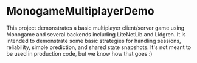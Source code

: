 # MonogameMultiplayerDemo
This project demonstrates a basic multiplayer client/server game using Monogame and several backends including LiteNetLib and Lidgren. It is intended to demonstrate some basic strategies for handling sessions, reliability, simple prediction, and shared state snapshots. It's not meant to be used in production code, but we know how that goes :)


